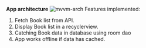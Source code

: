 <b>App architecture</b>
![mvvm-arch](https://user-images.githubusercontent.com/13735913/110093636-f3a80600-7dc0-11eb-9570-cd2c816e9290.png)
Features implemented:
1. Fetch Book list from API.
2. Display Book list in a recyclerview.
3. Catching Book data in database using room dao
4. App works offline if data has cached.
